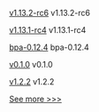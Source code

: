 
[v1.13.2-rc6](https://github.com/hyperledger/indy-node/releases/tag/v1.13.2-rc6) v1.13.2-rc6

[v1.13.1-rc4](https://github.com/hyperledger/indy-plenum/releases/tag/v1.13.1-rc4) v1.13.1-rc4

[bpa-0.12.4](https://github.com/hyperledger-labs/business-partner-agent-chart/releases/tag/bpa-0.12.4) bpa-0.12.4

[v0.1.0](https://github.com/hyperledger/indy-cli-rs/releases/tag/v0.1.0) v0.1.0

[v1.2.2](https://github.com/hyperledger/fabric-gateway/releases/tag/v1.2.2) v1.2.2


[See more >>>](https://start-here.hyperledger.org/releases)
